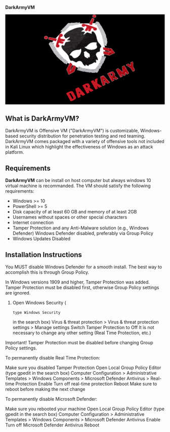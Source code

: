 __DarkArmyVM__

![GitHub Logo](https://github.com/A300bdi/DarkArmyVM/blob/main/Dark_Army-red-f.jpg)

__What is DarkArmyVM?__
---
DarkArmyVM is Offensive VM ("DarkArmyVM") is customizable, Windows-based security distribution for penetration testing and red teaming. DarkArmyVM comes packaged with a variety of offensive tools not included in Kali Linux which highlight the effectiveness of Windows as an attack platform.

__Requirements__
---
__DarkArmyVM__ can be install on host computer but always windows 10 virtual machine is recommanded. The VM should satisfy the following requirements:

+ Windows >= 10
+ PowerShell >= 5
+ Disk capacity of at least 60 GB and memory of at least 2GB
+ Usernames without spaces or other special characters
+ Internet connection
+ Tamper Protection and any Anti-Malware solution (e.g., Windows Defender) Windows Defender disabled, preferably via Group Policy
+ Windows Updates Disabled

__Installation Instructions__
---
You MUST disable Windows Defender for a smooth install. The best way to accomplish this is through Group Policy.

In Windows versions 1909 and higher, Tamper Protection was added. Tamper Protection must be disabled first, otherwise Group Policy settings are ignored.

1. Open Windows Security (<pre>```type Windows Security```</pre> in the search box)
Virus & threat protection > Virus & threat protection settings > Manage settings
Switch Tamper Protection to Off
It is not necessary to change any other setting (Real Time Protection, etc.)

Important! Tamper Protection must be disabled before changing Group Policy settings.

To permanently disable Real Time Protection:

Make sure you disabled Tamper Protection
Open Local Group Policy Editor (type gpedit in the search box)
Computer Configuration > Administrative Templates > Windows Components > Microsoft Defender Antivirus > Real-time Protection
Enable Turn off real-time protection
Reboot
Make sure to reboot before making the next change

To permanently disable Microsoft Defender:

Make sure you rebooted your machine
Open Local Group Policy Editor (type gpedit in the search box)
Computer Configuration > Administrative Templates > Windows Components > Microsoft Defender Antivirus
Enable Turn off Microsoft Defender Antivirus
Reboot
